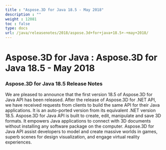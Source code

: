 ```yaml
---
title : "Aspose.3D for Java 18.5 - May 2018" 
description : "" 
weight : 12081 
toc : false
type: docs
url: /java/releasenotes/2018/aspose.3d+for+java+18.5+-+may+2018/
---
```


# Aspose.3D for Java : Aspose.3D for Java 18.5 - May 2018


### Aspose.3D for Java 18.5 Release Notes

We are pleased to announce that the first version 18.5 of Aspose.3D for Java API has been released. After the release of Aspose.3D for .NET API, we have received requests from clients to build the same API for their Java applications. It is an auto-ported version from its equivalent .NET version 18.5. Aspose.3D for Java API is built to create, edit, manipulate and save 3D formats. It empowers Java applications to connect with 3D documents without installing any software package on the computer. Aspose.3D for Java API assist developers to model and create massive worlds in games, superb scenes for design visualization, and engage virtual reality experiences.

